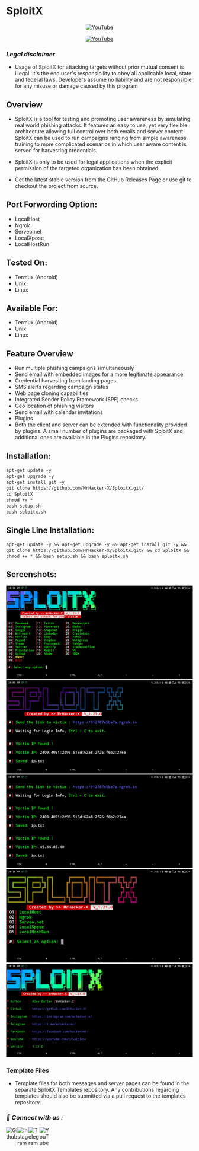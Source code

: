 # SploitX

<p align="center"><a href="https://youtube.com/c/Sololex/"><img title="YouTube" src="https://img.shields.io/badge/MrHacker-X-brightgreen?style=for-the-badge&logo=github">
<p align="center"><a href="https://youtube.com/c/Sololex/"><img title="YouTube" src="https://img.shields.io/badge/YouTube-Hacker X-red?style=for-the-badge&logo=Youtube"></a>

<h3><b><i>Legal disclaimer</i></b></h3>

+ Usage of SploitX for attacking targets without prior mutual consent is illegal. It's the end user's responsibility to obey all applicable local, state and federal laws. Developers assume no liability and are not responsible for any misuse or damage caused by this program

## Overview
+ SploitX is a tool for testing and promoting user awareness by simulating real world phishing attacks. It features an easy to use, yet very flexible architecture allowing full control over both emails and server content. SploitX can be used to run campaigns ranging from simple awareness training to more complicated scenarios in which user aware content is served for harvesting credentials.

+ SploitX is only to be used for legal applications when the explicit permission of the targeted organization has been obtained.

+ Get the latest stable version from the GitHub Releases Page or use git to checkout the project from source.

## Port Forwording Option:
+ LocalHost
+ Ngrok
+ Serveo.net
+ LocalXpose
+ LocalHostRun

## Tested On:
+ Termux (Android)
+ Unix
+ Linux

## Available For:
+ Termux (Android)
+ Unix
+ Linux


## Feature Overview
+ Run multiple phishing campaigns simultaneously
+ Send email with embedded images for a more legitimate appearance
+ Credential harvesting from landing pages
+ SMS alerts regarding campaign status
+ Web page cloning capabilities
+ Integrated Sender Policy Framework (SPF) checks
+ Geo location of phishing visitors
+ Send email with calendar invitations
+ Plugins
+ Both the client and server can be extended with functionality provided by plugins. A small number of plugins are packaged with SploitX and additional ones are available in the Plugins repository.

## Installation:
```
apt-get update -y
apt-get upgrade -y
apt-get install git -y
git clone https://github.com/MrHacker-X/SploitX.git/
cd SploitX
chmod +x *
bash setup.sh
bash sploitx.sh
```

## Single Line Installation:
```
apt-get update -y && apt-get upgrade -y && apt-get install git -y && git clone https://github.com/MrHacker-X/SploitX.git/ && cd SploitX && chmod +x * && bash setup.sh && bash sploitx.sh
```


## Screenshots:
![photo](https://raw.githubusercontent.com/MrHacker-X/SploitX/main/core/img/mainmenu.jpg)
![photo](https://raw.githubusercontent.com/MrHacker-X/SploitX/main/core/img/link.jpg)
![photo](https://raw.githubusercontent.com/MrHacker-X/SploitX/main/core/img/logininfo.jpg)
![photo](https://raw.githubusercontent.com/MrHacker-X/SploitX/main/core/img/port.jpg)
![photo](https://raw.githubusercontent.com/MrHacker-X/SploitX/main/core/img/about.jpg)

### Template Files
+ Template files for both messages and server pages can be found in the separate SploitX Templates repository. Any contributions regarding templates should also be submitted via a pull request to the templates repository.

<h3><b><i>📡 Connect with us :</i></b></h3>
<a href="https://github.com/MrHacker-X/"><img align="left" title="Github" alt="Github" width="30px" src="https://raw.githubusercontent.com/MrHacker-X/MrHacker-X/main/assets/github.png" /></a>
<a href="https://instagram.com/mrhacker.x/"><img align="left" title="Instagram" alt="Instagram" width="30px" src="https://github.com/MrHacker-X/MrHacker-X/blob/main/assets/instagram.png" /></a>
<a href="https://t.me/mrhackersx/"><img align="left" title="Telegram" alt="Telegram" width="30px" src="https://github.com/MrHacker-X/MrHacker-X/blob/main/assets/telegram.png" /></a>
<a href="https://youtube.com/c/Sololex//"><img align="left" title="YouTube" alt="YouTube" width="30px" src="https://github.com/MrHacker-X/MrHacker-X/blob/main/assets/youtube.png" /></a> 
